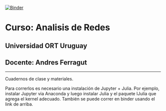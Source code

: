 [![Binder](https://mybinder.org/badge_logo.svg)](https://mybinder.org/v2/gh/aferragu/analisisderedes/master)

# Curso: Analisis de Redes

## Universidad ORT Uruguay

## Docente: Andres Ferragut

-----

Cuadernos de clase y materiales.

Para correrlos es necesario una instalación de Jupyter + Julia. Por ejemplo, instalar Jupyter via Anaconda y luego instalar Julia y el paquete IJulia que agrega el kernel adecuado.
También se puede correr en binder usando el link de arriba.
